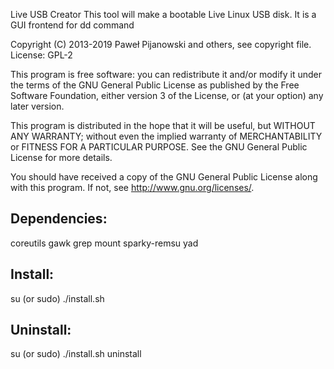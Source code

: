 Live USB Creator
This tool will make a bootable Live Linux USB disk. It is a GUI frontend for dd command

Copyright (C) 2013-2019 Paweł Pijanowski and others, see copyright file.
License: GPL-2

This program is free software: you can redistribute it and/or modify
it under the terms of the GNU General Public License as published by
the Free Software Foundation, either version 3 of the License, or
(at your option) any later version.

This program is distributed in the hope that it will be useful,
but WITHOUT ANY WARRANTY; without even the implied warranty of
MERCHANTABILITY or FITNESS FOR A PARTICULAR PURPOSE.  See the
GNU General Public License for more details.

You should have received a copy of the GNU General Public License
along with this program.  If not, see <http://www.gnu.org/licenses/>.

Dependencies:
-------------
coreutils
gawk
grep
mount
sparky-remsu
yad

Install:
-------------
su (or sudo) 
./install.sh

Uninstall:
-------------
su (or sudo)
./install.sh uninstall
